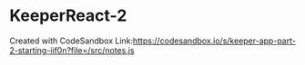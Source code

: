 # KeeperReact-2
Created with CodeSandbox
Link:https://codesandbox.io/s/keeper-app-part-2-starting-iif0n?file=/src/notes.js
